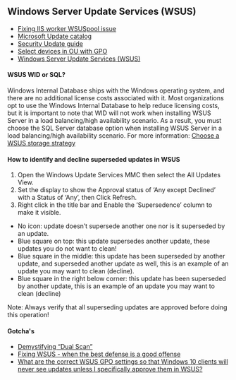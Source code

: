 ## Windows Server Update Services (WSUS)
- [Fixing IIS worker WSUSpool issue](http://www.systemsitpro.com/2017/03/fixing-up-iis-worker-wsuspool-issue.html)
- [Microsoft Update catalog](https://www.catalog.update.microsoft.com/Home.aspx)
- [Security Update guide](https://portal.msrc.microsoft.com/en-us/security-guidance)
- [Select devices in OU with GPO](https://www.reddit.com/r/sysadmin/comments/8uhjr2/wsus_select_devices_in_ou_with_gpo/)
- [Windows Server Update Services (WSUS)](https://docs.microsoft.com/en-us/windows-server/administration/windows-server-update-services/get-started/windows-server-update-services-wsus)

#### WSUS WID or SQL?
Windows Internal Database ships with the Windows operating system, and there are no additional license costs associated with it. Most organizations opt to use the Windows Internal Database to help reduce licensing costs, but it is important to note that WID will not work when installing WSUS Server in a load balancing/high availability scenario. As a result, you must choose the SQL Server database option when installing WSUS Server in a load balancing/high availability scenario. For more information: [Choose a WSUS storage strategy](https://docs.microsoft.com/en-us/windows-server/administration/windows-server-update-services/plan/plan-your-wsus-deployment#wsus-database)

#### How to identify and decline superseded updates in WSUS
1. Open the Windows Update Services MMC then select the All Updates View.
1. Set the display to show the Approval status of ‘Any except Declined’ with a Status of ‘Any’, then  Click Refresh.
1. Right click in the title bar and Enable the ‘Supersedence’ column to make it visible.
- No icon: update doesn’t supersede another one nor is it superseded by an update.
- Blue square on top: this update supersedes another update, these updates you do not want to clean!
- Blue square in the middle: this update has been superseded by another update, and superseded another update as well, this is an example of an update you may want to clean (decline).
- Blue square in the right below corner: this update has been superseded by another update, this is an example of an update you may want to clean (decline)
 
 Note: Always verify that all superseding updates are approved before doing this operation!
 
#### Gotcha's
- [Demystifying “Dual Scan”](https://blogs.technet.microsoft.com/wsus/2017/05/05/demystifying-dual-scan/)
- [Fixing WSUS - when the best defense is a good offense](https://deploymentresearch.com/Research/Post/665/Fixing-WSUS-When-the-Best-Defense-is-a-Good-Offense)
- [What are the correct WSUS GPO settings so that Windows 10 clients will never see updates unless I specifically approve them in WSUS?](https://www.reddit.com/r/sysadmin/comments/8vst6u/what_are_the_correct_wsus_gpo_settings_so_that/)
